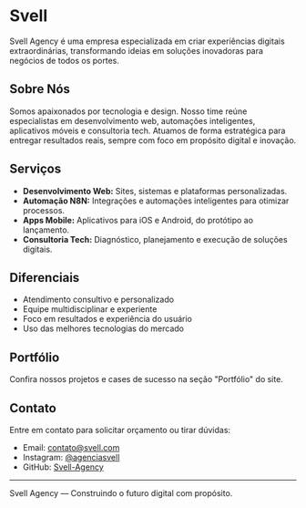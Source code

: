 # Svell

Svell Agency é uma empresa especializada em criar experiências digitais extraordinárias, transformando ideias em soluções inovadoras para negócios de todos os portes.

## Sobre Nós

Somos apaixonados por tecnologia e design. Nosso time reúne especialistas em desenvolvimento web, automações inteligentes, aplicativos móveis e consultoria tech. Atuamos de forma estratégica para entregar resultados reais, sempre com foco em propósito digital e inovação.

## Serviços
- **Desenvolvimento Web:** Sites, sistemas e plataformas personalizadas.
- **Automação N8N:** Integrações e automações inteligentes para otimizar processos.
- **Apps Mobile:** Aplicativos para iOS e Android, do protótipo ao lançamento.
- **Consultoria Tech:** Diagnóstico, planejamento e execução de soluções digitais.

## Diferenciais
- Atendimento consultivo e personalizado
- Equipe multidisciplinar e experiente
- Foco em resultados e experiência do usuário
- Uso das melhores tecnologias do mercado

## Portfólio
Confira nossos projetos e cases de sucesso na seção "Portfólio" do site.

## Contato
Entre em contato para solicitar orçamento ou tirar dúvidas:
- Email: contato@svell.com
- Instagram: [@agenciasvell](https://www.instagram.com/agenciasvell?igsh=MTZrZmcyYmo5eHM0aA==)
- GitHub: [Svell-Agency](https://github.com/Svell-Agency)

---

Svell Agency — Construindo o futuro digital com propósito.
